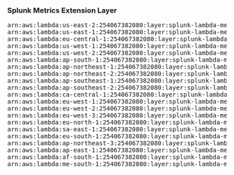 <h3>Splunk Metrics Extension Layer</h3>

<pre>
arn:aws:lambda:us-east-2:254067382080:layer:splunk-lambda-metrics:197
arn:aws:lambda:us-east-1:254067382080:layer:splunk-lambda-metrics:16
arn:aws:lambda:eu-central-1:254067382080:layer:splunk-lambda-metrics:16
arn:aws:lambda:us-west-1:254067382080:layer:splunk-lambda-metrics:16
arn:aws:lambda:us-west-2:254067382080:layer:splunk-lambda-metrics:16
arn:aws:lambda:ap-south-1:254067382080:layer:splunk-lambda-metrics:16
arn:aws:lambda:ap-northeast-1:254067382080:layer:splunk-lambda-metrics:16
arn:aws:lambda:ap-northeast-2:254067382080:layer:splunk-lambda-metrics:16
arn:aws:lambda:ap-southeast-1:254067382080:layer:splunk-lambda-metrics:16
arn:aws:lambda:ap-southeast-2:254067382080:layer:splunk-lambda-metrics:16
arn:aws:lambda:ca-central-1:254067382080:layer:splunk-lambda-metrics:16
arn:aws:lambda:eu-west-1:254067382080:layer:splunk-lambda-metrics:16
arn:aws:lambda:eu-west-2:254067382080:layer:splunk-lambda-metrics:16
arn:aws:lambda:eu-west-3:254067382080:layer:splunk-lambda-metrics:16
arn:aws:lambda:eu-north-1:254067382080:layer:splunk-lambda-metrics:16
arn:aws:lambda:sa-east-1:254067382080:layer:splunk-lambda-metrics:16
arn:aws:lambda:eu-south-1:254067382080:layer:splunk-lambda-metrics:16
arn:aws:lambda:ap-northeast-3:254067382080:layer:splunk-lambda-metrics:16
arn:aws:lambda:ap-east-1:254067382080:layer:splunk-lambda-metrics:16
arn:aws:lambda:af-south-1:254067382080:layer:splunk-lambda-metrics:16
arn:aws:lambda:me-south-1:254067382080:layer:splunk-lambda-metrics:16
</pre>
